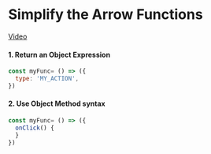 # Simplify the Arrow Functions
[Video](https://egghead.io/lessons/javascript-redux-simplifying-the-arrow-functions)

#### 1. Return an Object Expression

```js
const myFunc= () => ({
  type: 'MY_ACTION',
})
```

#### 2. Use Object Method syntax
```js
const myFunc= () => ({
  onClick() {
  }
})
```
